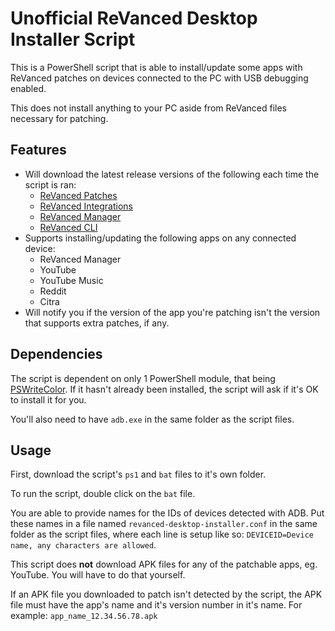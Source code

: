 # Unofficial ReVanced Desktop Installer Script

This is a PowerShell script that is able to install/update some apps with ReVanced patches on devices connected to the PC with USB debugging enabled.

This does not install anything to your PC aside from ReVanced files necessary for patching.

## Features

- Will download the latest release versions of the following each time the script is ran:
  - [ReVanced Patches](https://github.com/revanced/revanced-patches)
  - [ReVanced Integrations](https://github.com/revanced/revanced-integrations)
  - [ReVanced Manager](https://github.com/revanced/revanced-manager)
  - [ReVanced CLI](https://github.com/revanced/revanced-cli)
- Supports installing/updating the following apps on any connected device:
  - ReVanced Manager
  - YouTube
  - YouTube Music
  - Reddit
  - Citra
- Will notify you if the version of the app you're patching isn't the version that supports extra patches, if any.

## Dependencies

The script is dependent on only 1 PowerShell module, that being [PSWriteColor](https://www.powershellgallery.com/packages/PSWriteColor). If it hasn't already been installed, the script will ask if it's OK to install it for you.

You'll also need to have `adb.exe` in the same folder as the script files.

## Usage

First, download the script's `ps1` and `bat` files to it's own folder.

To run the script, double click on the `bat` file.

You are able to provide names for the IDs of devices detected with ADB. Put these names in a file named `revanced-desktop-installer.conf` in the same folder as the script files, where each line is setup like so: `DEVICEID=Device name, any characters are allowed`.

This script does **not** download APK files for any of the patchable apps, eg. YouTube. You will have to do that yourself.

If an APK file you downloaded to patch isn't detected by the script, the APK file must have the app's name and it's version number in it's name. For example: `app_name_12.34.56.78.apk`
